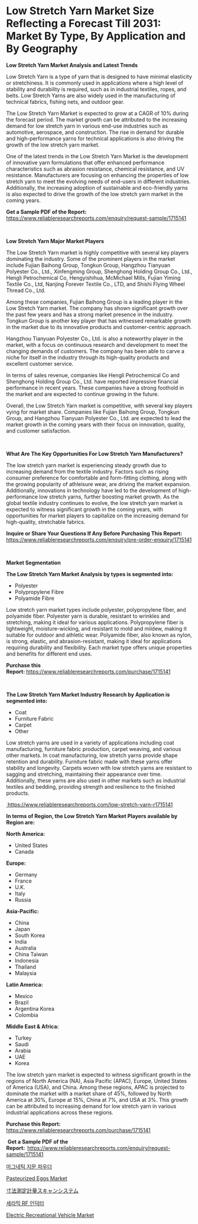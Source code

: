 <p><h1>Low Stretch Yarn Market Size Reflecting a Forecast Till 2031: Market By Type, By Application and By Geography</h1></p><p><strong>Low Stretch Yarn Market Analysis and Latest Trends</strong></p>
<p><p>Low Stretch Yarn is a type of yarn that is designed to have minimal elasticity or stretchiness. It is commonly used in applications where a high level of stability and durability is required, such as in industrial textiles, ropes, and belts. Low Stretch Yarns are also widely used in the manufacturing of technical fabrics, fishing nets, and outdoor gear.</p><p>The Low Stretch Yarn Market is expected to grow at a CAGR of 10% during the forecast period. The market growth can be attributed to the increasing demand for low stretch yarn in various end-use industries such as automotive, aerospace, and construction. The rise in demand for durable and high-performance yarns for technical applications is also driving the growth of the low stretch yarn market.</p><p>One of the latest trends in the Low Stretch Yarn Market is the development of innovative yarn formulations that offer enhanced performance characteristics such as abrasion resistance, chemical resistance, and UV resistance. Manufacturers are focusing on enhancing the properties of low stretch yarn to meet the evolving needs of end-users in different industries. Additionally, the increasing adoption of sustainable and eco-friendly yarns is also expected to drive the growth of the low stretch yarn market in the coming years.</p></p>
<p><strong>Get a Sample PDF of the Report:&nbsp;</strong> <a href="https://www.reliableresearchreports.com/enquiry/request-sample/1715141">https://www.reliableresearchreports.com/enquiry/request-sample/1715141</a></p>
<p>&nbsp;</p>
<p><strong>Low Stretch Yarn Major Market Players</strong></p>
<p><p>The Low Stretch Yarn market is highly competitive with several key players dominating the industry. Some of the prominent players in the market include Fujian Baihong Group, Tongkun Group, Hangzhou Tianyuan Polyester Co., Ltd., Xinfengming Group, Shenghong Holding Group Co., Ltd., Hengli Petrochemical Co, Hengyishihua, McMichael Mills, Fujian Yiming Textile Co., Ltd, Nanjing Forever Textile Co., LTD, and Shishi Flying Wheel Thread Co., Ltd.</p><p>Among these companies, Fujian Baihong Group is a leading player in the Low Stretch Yarn market. The company has shown significant growth over the past few years and has a strong market presence in the industry. Tongkun Group is another key player that has witnessed remarkable growth in the market due to its innovative products and customer-centric approach.</p><p>Hangzhou Tianyuan Polyester Co., Ltd. is also a noteworthy player in the market, with a focus on continuous research and development to meet the changing demands of customers. The company has been able to carve a niche for itself in the industry through its high-quality products and excellent customer service.</p><p>In terms of sales revenue, companies like Hengli Petrochemical Co and Shenghong Holding Group Co., Ltd. have reported impressive financial performance in recent years. These companies have a strong foothold in the market and are expected to continue growing in the future.</p><p>Overall, the Low Stretch Yarn market is competitive, with several key players vying for market share. Companies like Fujian Baihong Group, Tongkun Group, and Hangzhou Tianyuan Polyester Co., Ltd. are expected to lead the market growth in the coming years with their focus on innovation, quality, and customer satisfaction.</p></p>
<p>&nbsp;</p>
<p><strong>What Are The Key Opportunities For Low Stretch Yarn Manufacturers?</strong></p>
<p><p>The low stretch yarn market is experiencing steady growth due to increasing demand from the textile industry. Factors such as rising consumer preference for comfortable and form-fitting clothing, along with the growing popularity of athleisure wear, are driving the market expansion. Additionally, innovations in technology have led to the development of high-performance low stretch yarns, further boosting market growth. As the global textile industry continues to evolve, the low stretch yarn market is expected to witness significant growth in the coming years, with opportunities for market players to capitalize on the increasing demand for high-quality, stretchable fabrics.</p></p>
<p><strong>Inquire or Share Your Questions If Any Before Purchasing This Report:</strong> <a href="https://www.reliableresearchreports.com/enquiry/pre-order-enquiry/1715141">https://www.reliableresearchreports.com/enquiry/pre-order-enquiry/1715141</a></p>
<p>&nbsp;</p>
<p><strong>Market Segmentation</strong></p>
<p><strong>The Low Stretch Yarn Market Analysis by types is segmented into:</strong></p>
<p><ul><li>Polyester</li><li>Polypropylene Fibre</li><li>Polyamide Fibre</li></ul></p>
<p><p>Low stretch yarn market types include polyester, polypropylene fiber, and polyamide fiber. Polyester yarn is durable, resistant to wrinkles and stretching, making it ideal for various applications. Polypropylene fiber is lightweight, moisture-wicking, and resistant to mold and mildew, making it suitable for outdoor and athletic wear. Polyamide fiber, also known as nylon, is strong, elastic, and abrasion-resistant, making it ideal for applications requiring durability and flexibility. Each market type offers unique properties and benefits for different end uses.</p></p>
<p><strong>Purchase this Report:&nbsp;</strong><a href="https://www.reliableresearchreports.com/purchase/1715141">https://www.reliableresearchreports.com/purchase/1715141</a></p>
<p>&nbsp;</p>
<p><strong>The Low Stretch Yarn Market Industry Research by Application is segmented into:</strong></p>
<p><ul><li>Coat</li><li>Furniture Fabric</li><li>Carpet</li><li>Other</li></ul></p>
<p><p>Low stretch yarns are used in a variety of applications including coat manufacturing, furniture fabric production, carpet weaving, and various other markets. In coat manufacturing, low stretch yarns provide shape retention and durability. Furniture fabric made with these yarns offer stability and longevity. Carpets woven with low stretch yarns are resistant to sagging and stretching, maintaining their appearance over time. Additionally, these yarns are also used in other markets such as industrial textiles and bedding, providing strength and resilience to the finished products.</p></p>
<p><a href="https://www.reliableresearchreports.com/low-stretch-yarn-r1715141">&nbsp;https://www.reliableresearchreports.com/low-stretch-yarn-r1715141</a></p>
<p><strong>In terms of Region, the Low Stretch Yarn Market Players available by Region are:</strong></p>
<p>
    <p> <strong> North America: </strong>
        <ul>
            <li>United States</li>
            <li>Canada</li>
        </ul>
        </p> 
    <p> <strong> Europe: </strong>
        <ul>
            <li>Germany</li>
            <li>France</li>
            <li>U.K.</li>
            <li>Italy</li>
            <li>Russia</li>
        </ul>
        </p> 
    <p> <strong> Asia-Pacific: </strong>
        <ul>
            <li>China</li>
            <li>Japan</li>
            <li>South Korea</li>
            <li>India</li>
            <li>Australia</li>
            <li>China Taiwan</li>
            <li>Indonesia</li>
            <li>Thailand</li>
            <li>Malaysia</li>
        </ul>
        </p> 
    <p> <strong> Latin America: </strong>
        <ul>
            <li>Mexico</li>
            <li>Brazil</li>
            <li>Argentina Korea</li>
            <li>Colombia</li>
        </ul>
        </p> 
    <p> <strong> Middle East & Africa: </strong>
        <ul>
            <li>Turkey</li>
            <li>Saudi</li>
            <li>Arabia</li>
            <li>UAE</li>
            <li>Korea</li>
        </ul>
    </p>
    </p>
<p><p>The low stretch yarn market is expected to witness significant growth in the regions of North America (NA), Asia Pacific (APAC), Europe, United States of America (USA), and China. Among these regions, APAC is projected to dominate the market with a market share of 45%, followed by North America at 30%, Europe at 15%, China at 7%, and USA at 3%. This growth can be attributed to increasing demand for low stretch yarn in various industrial applications across these regions.</p></p>
<p><strong>Purchase this Report: </strong><a href="https://www.reliableresearchreports.com/purchase/1715141">https://www.reliableresearchreports.com/purchase/1715141</a></p>
<p>&nbsp;<strong>Get a Sample PDF of the Report:&nbsp;&nbsp;</strong><a href="https://www.reliableresearchreports.com/enquiry/request-sample/1715141">https://www.reliableresearchreports.com/enquiry/request-sample/1715141</a></p>
<p><strong></strong></p>
<p><p><a href="https://github.com/Tristiarton768456/Market-Research-Report-List-2/blob/main/8184970110854.md">마그네틱 지문 파우더</a></p><p><a href="https://issuu.com/reportprime-2/docs/pasteurized-eggs-market-size-2030.pptx">Pasteurized Eggs Market</a></p><p><a href="https://github.com/DemarcusKuhlman/Market-Research-Report-List-1/blob/main/5255561113510.md">寸法測定計量スキャンシステム</a></p><p><a href="https://github.com/jntpkh496620/Market-Research-Report-List-2/blob/main/7061332121662.md">세라믹 RF 인덕터</a></p><p><a href="https://github.com/peachesmcdowel1/Market-Research-Report-List-3/blob/main/electric-recreational-vehicle-market.md">Electric Recreational Vehicle Market</a></p></p>